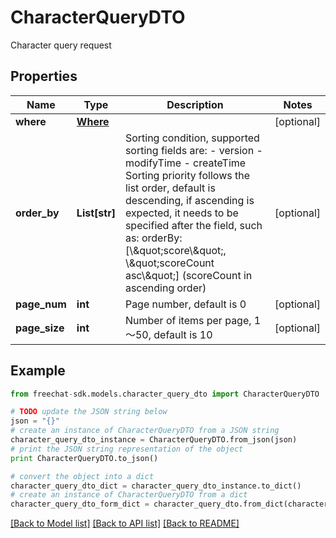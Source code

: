 # CharacterQueryDTO

Character query request

## Properties
Name | Type | Description | Notes
------------ | ------------- | ------------- | -------------
**where** | [**Where**](Where.md) |  | [optional] 
**order_by** | **List[str]** | Sorting condition, supported sorting fields are: - version - modifyTime - createTime  Sorting priority follows the list order, default is descending, if ascending is expected, it needs to be specified after the field, such as: orderBy: [\\\&quot;score\\\&quot;, \\\&quot;scoreCount asc\\\&quot;] (scoreCount in ascending order)  | [optional] 
**page_num** | **int** | Page number, default is 0 | [optional] 
**page_size** | **int** | Number of items per page, 1～50, default is 10 | [optional] 

## Example

```python
from freechat-sdk.models.character_query_dto import CharacterQueryDTO

# TODO update the JSON string below
json = "{}"
# create an instance of CharacterQueryDTO from a JSON string
character_query_dto_instance = CharacterQueryDTO.from_json(json)
# print the JSON string representation of the object
print CharacterQueryDTO.to_json()

# convert the object into a dict
character_query_dto_dict = character_query_dto_instance.to_dict()
# create an instance of CharacterQueryDTO from a dict
character_query_dto_form_dict = character_query_dto.from_dict(character_query_dto_dict)
```
[[Back to Model list]](../README.md#documentation-for-models) [[Back to API list]](../README.md#documentation-for-api-endpoints) [[Back to README]](../README.md)


